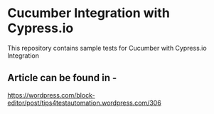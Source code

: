 # Cucumber Integration with Cypress.io 

This repository contains sample tests for Cucumber with Cypress.io Integration

## Article can be found in - 

https://wordpress.com/block-editor/post/tips4testautomation.wordpress.com/306
